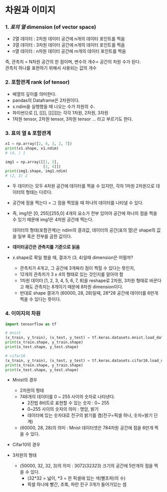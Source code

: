 # 차원과 이미지

### 1. ***표의 열*** dimension (of vector space) 
* 2열 데이터 : 2차원 데이터 공간에 n개의 데이터 포인트를 찍음
* 3열 데이터 : 3차원 데이터 공간에 n개의 데이터 포인트를 찍음
* n열 데이터 : n차원 데이터 공간에 m개의 데이터 포인트를 찍음

즉, 관측치 = N차원 공간의 한 점이며, 변수의 개수= 공간의 차원 수가 된다.<br>
관측치 하나를 표현하기 위해서 사용되는 값의 개수

### 2. 포함관계 rank (of tensor)
* 배열의 깊이를 의미한다.
* pandas의 Dataframe은 2차원이다.
* x.ndim을 실행했을 때 나오는 수가 차원의 수.
* 파이썬으로 [], [[]], [[[]]]는 각각 1차원, 2차원, 3차원
* 1차원 tensor, 2차원 tensor, 3차원 tensor ... 라고 부르기도 한다.

### 3. 표의 열 & 포함관계

```python
x1 = np.array([2, 4, 3, 2, 7])
print(x1.shape, x1.ndim)
# (4, ) 1

img1 = np.array([[1, 2],
                 [3, 4]]) 
print(img1.shape, img1.ndim)
# (2, 2) 2
```

* 두 데이터는 모두 4차원 공간에 데이터를 찍을 수 있지만, 각자 1차원 2차원으로 데이터의 형태는 다르다.
* 공간에 점을 찍는다 = 그 점을 찍었을 때 하나의 데이터를 나타낼 수 있다.
* 즉, img1은 [0, 255][255,0] 4개의 요소가 전부 있어야 공간에 하나의 점을 찍을 수 있기 때문에 img1은 4차원 공간에 찍는다.

    데이터의 형태(포함관계)는 ndim의 결과값, 데이터의 공간(표의 열)은 shape의 값을 일부 혹은 전부를 곱한 값이다.

* **데이터공간은 관측치를 기준으로 읽음**
* x.shape로 확일 했을 때, 결과가 (3, 4)일때 dimension은 어떨까?
  * 관측치가 4개고, 그 공간에 3개짜리 점이 찍힐 수 있다는 뜻인지,
  * 12개의 관측치가 3 x 4의 형태로 있는 것인지를 알아야 함
  * 1차원 데이터 [1, 2, 3, 4, 5, 6, 7, 8]을 reshape로 2차원, 3차원 형태로 바꾼다고 해도 관측치는 8개이기 때문에 8차원 dimension이다.
  * 반대로 shape 결과가 (60000, 28, 28)일때, 28*28 공간에 데이터를 6만개 찍을 수 있다는 뜻이다.

### 4. 이미지의 차원

```python
import tensorflow as tf

# mnist
(x_train, y_train), (x_test, y_test) = tf.keras.datasets.mnist.load_data()
print(x_train.shape, y_train.shape)
print(x_test.shape, y_test.shape)

# cifar10
(x_train, y_train), (x_test, y_test) = tf.keras.datasets.cifar10.load_data()
print(x_train.shape, y_train.shape)
print(x_test.shape, y_test.shape)
```

* Mnist의 경우
    * 2차원의 형태
    * 748개의 데이터를 0 ~ 255 사이의 숫자로 나타낸다.
        * 2진법 8비트로 표현할 수 있는 숫자 : 0~ 255
        * 0~255 사이의 숫자의 의미 : 명암, 밝기
        * 데이터에 있는 숫자대로 전구의 밝기를 켬(전구=픽셀 하나, 숫자=밝기 단계)
    * (60000, 28, 28)의 의미 : Mnist 데이터셋은 784차원 공간에 점을 6만개 찍을 수 있다.

* Cifar10의 경우
* 3차원의 형태
    * (50000, 32, 32, 3)의 의미 : 3072(32*32*3) 크기의 공간에 5만개의 점을 찍을 수 있다.
        * (32*32 = 넓이, *3 = 한 픽셀에 있는 색(빨초파)의 수)
        * 픽셀 하나에 빨간, 초록, 파란 전구 3개가 들어가있는 셈
